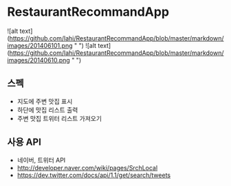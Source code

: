 RestaurantRecommandApp
======================

![alt text] (https://github.com/lahi/RestaurantRecommandApp/blob/master/markdown/images/201406101.png " ") ![alt text] (https://github.com/lahi/RestaurantRecommandApp/blob/master/markdown/images/20140610.png " ") 

스펙 
--------------------

- 지도에 주변 맛집 표시 
- 하단에 맛집 리스트 출력 
- 주변 맛집 트위터 리스트 가져오기 


사용 API
--------------------

- 네이버, 트위터 API
- http://developer.naver.com/wiki/pages/SrchLocal
- https://dev.twitter.com/docs/api/1.1/get/search/tweets


